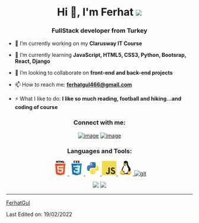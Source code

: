 <h1 align="center">Hi 👋, I'm Ferhat <img height="40" src="https://emoji.gg/assets/emoji/7333-parrotdance.gif"></h1>
<h3 align="center">FullStack developer from Turkey</h3>

- 🔭 I’m currently working on my **Clarusway IT Course**

- 🌱 I’m currently learning **JavaScript, HTML5, CSS3, Python, Bootsrap, React, Django**

- 👯 I’m looking to collaborate on **front-end and back-end projects**

- 📫 How to reach me: **ferhatgul466@gmail.com**

- ⚡ What I like to do: **I like so much reading, football and hiking...and coding of course**

<h3 align="center">Connect with me:</h3>
<div align="center">

[![image](https://img.shields.io/badge/LinkedIn-0077B5?style=for-the-badge&logo=linkedin&logoColor=white)](https://www.linkedin.com/in/ferhat-gul-789aa5222/)
[![image](https://img.shields.io/badge/Gmail-D14836?style=for-the-badge&logo=gmail&logoColor=white)](mailto:produtor.ferhatgul466@gmail.com)
  
</div>

<h3 align="center">Languages and Tools:</h3>

<p align="center"> 
  <a href="https://www.w3.org/html/" target="_blank"> 
    <img src="https://raw.githubusercontent.com/devicons/devicon/master/icons/html5/html5-original-wordmark.svg" alt="html5" width="40" height="40"/> 
  </a>
  <a href="https://www.w3schools.com/css/" target="_blank"> 
    <img src="https://raw.githubusercontent.com/devicons/devicon/master/icons/css3/css3-original-wordmark.svg" alt="css3" width="40" height="40"/> 
  </a> 
  <a href="https://www.python.org" target="_blank"> 
    <img src="https://raw.githubusercontent.com/devicons/devicon/master/icons/python/python-original.svg" alt="python" width="40" height="40"/> 
  </a>  
  <a href="https://developer.mozilla.org/en-US/docs/Web/JavaScript" target="_blank"> 
    <img src="https://raw.githubusercontent.com/devicons/devicon/master/icons/javascript/javascript-original.svg" alt="javascript" width="40" height="40"/> 
  </a> 
  <a href="https://www.linux.org/" target="_blank"> 
    <img src="https://raw.githubusercontent.com/devicons/devicon/master/icons/linux/linux-original.svg" alt="linux" width="40" height="40"/> 
  </a> 
  <a href="https://git-scm.com/" target="_blank"> 
    <img src="https://www.vectorlogo.zone/logos/git-scm/git-scm-icon.svg" alt="git" width="40" height="40"/> 
  </a>
</p>

<p align= "center">
  <img height= "150" src="https://github-readme-stats.vercel.app/api?username=ferhatdat&theme=react&show_icons=true&include_all_commits=true" />
  <img height= "150" src="https://github-readme-stats.vercel.app/api/top-langs/?username=ferhatdat&theme=react&layout=compact" />
</p>

------

[FerhatGul](https://github.com/ferhatdat)

Last Edited on: 19/02/2022
